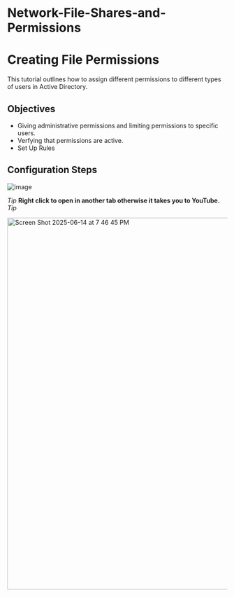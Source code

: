 # Network-File-Shares-and-Permissions
<h1>Creating File Permissions</h1>
This tutorial outlines how to assign different permissions to different types of users in Active Directory.<br />


<h2>Objectives</h2>

- Giving administrative permissions and limiting permissions to specific users.
- Verfying that permissions are active.
- Set Up Rules
  
<h2>Configuration Steps</h2>


![image](https://github.com/user-attachments/assets/f8c23556-c8e7-402c-9739-1de83c8ad9aa)  

*Tip* <b>Right click to open in another tab otherwise it takes you to YouTube.</b> *Tip*


<a href="https://www.youtube.com/watch?v=LuCbycPzUTo&t=18s">   <img width="849" alt="Screen Shot 2025-06-14 at 7 46 45 PM" src="https://github.com/user-attachments/assets/90239dbb-4893-443f-9353-b0c24082f1a9" />

 </a>
